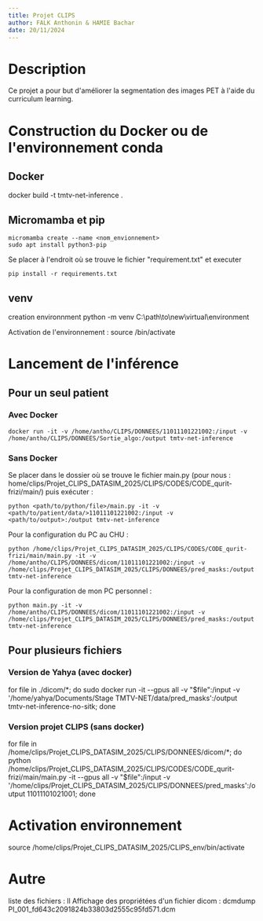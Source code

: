 ```yaml
---
title: Projet CLIPS
author: FALK Anthonin & HAMIE Bachar
date: 20/11/2024
---
```

# Description
Ce projet a pour but d'améliorer la segmentation des images PET à l'aide du curriculum learning.


# Construction du Docker ou de l'environnement conda
## Docker
docker build -t tmtv-net-inference .
## Micromamba et pip
```
micromamba create --name <nom_envionnement>
sudo apt install python3-pip
```
Se placer à l'endroit où se trouve le fichier "requirement.txt" et executer
```
pip install -r requirements.txt
```
## venv
creation environnment
python -m venv C:\path\to\new\virtual\environment

Activation de l'environnement :
source <venv>/bin/activate

# Lancement de l'inférence

## Pour un seul patient
### Avec Docker
```
docker run -it -v /home/antho/CLIPS/DONNEES/11011101221002:/input -v /home/antho/CLIPS/DONNEES/Sortie_algo:/output tmtv-net-inference
```

### Sans Docker
Se placer dans le dossier où se trouve le fichier main.py (pour nous : home/clips/Projet_CLIPS_DATASIM_2025/CLIPS/CODES/CODE_qurit-frizi/main/) puis exécuter :

```
python <path/to/python/file>/main.py -it -v <path/to/patient/data/>11011101221002:/input -v <path/to/output>:/output tmtv-net-inference
```
Pour la configuration du PC au CHU :
```
python /home/clips/Projet_CLIPS_DATASIM_2025/CLIPS/CODES/CODE_qurit-frizi/main/main.py -it -v /home/antho/CLIPS/DONNEES/dicom/11011101221002:/input -v /home/clips/Projet_CLIPS_DATASIM_2025/CLIPS/DONNEES/pred_masks:/output tmtv-net-inference
```
Pour la configuration de mon PC personnel :
```
python main.py -it -v /home/antho/CLIPS/DONNEES/dicom/11011101221002:/input -v /home/clips/Projet_CLIPS_DATASIM_2025/CLIPS/DONNEES/pred_masks:/output tmtv-net-inference
```

## Pour plusieurs fichiers
### Version de Yahya (avec docker)
for file in ./dicom/*; do sudo docker run -it --gpus all -v "$file":/input -v '/home/yahya/Documents/Stage TMTV-NET/data/pred_masks':/output tmtv-net-inference-no-sitk; done

### Version projet CLIPS (sans docker)
for file in /home/clips/Projet_CLIPS_DATASIM_2025/CLIPS/DONNEES/dicom/*; do python /home/clips/Projet_CLIPS_DATASIM_2025/CLIPS/CODES/CODE_qurit-frizi/main/main.py -it --gpus all -v "$file":/input -v '/home/clips/Projet_CLIPS_DATASIM_2025/CLIPS/DONNEES/pred_masks':/output 11011101021001; done

# Activation environnement
source /home/clips/Projet_CLIPS_DATASIM_2025/CLIPS_env/bin/activate

# Autre
liste des fichiers :
ll
Affichage des propriétées d'un fichier dicom :
dcmdump PI_001_fd643c2091824b33803d2555c95fd571.dcm
